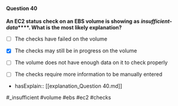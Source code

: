 #### Question  40


**An EC2 status check on an EBS volume is showing as** **_insufficient-data_****. What is the most likely explanation?**


- [ ] The checks have failed on the volume


- [x] The checks may still be in progress on the volume


- [ ] The volume does not have enough data on it to check properly


- [ ] The checks require more information to be manually entered



- hasExplain:: [[explanation_Question  40.md]]

#_insufficient #volume #ebs #ec2 #checks 